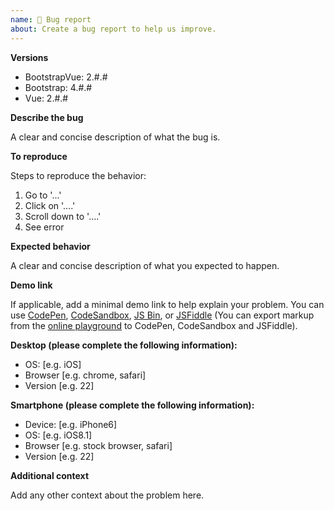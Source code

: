 ```yaml
---
name: 🐛 Bug report
about: Create a bug report to help us improve.
---
```


**Versions**

- BootstrapVue: 2.#.#
- Bootstrap: 4.#.#
- Vue: 2.#.#

**Describe the bug**

A clear and concise description of what the bug is.

**To reproduce**

Steps to reproduce the behavior:

1. Go to '...'
2. Click on '....'
3. Scroll down to '....'
4. See error

**Expected behavior**

A clear and concise description of what you expected to happen.

**Demo link**

If applicable, add a minimal demo link to help explain your problem. You can use
[CodePen](https://codepen.io/), [CodeSandbox](https://codesandbox.io/),
[JS Bin](https://jsbin.com/), or [JSFiddle](https://jsfiddle.net/) (You can export markup from the
[online playground](https://bootstrap-vue.js.org/play) to CodePen, CodeSandbox and JSFiddle).

**Desktop (please complete the following information):**

- OS: [e.g. iOS]
- Browser [e.g. chrome, safari]
- Version [e.g. 22]

**Smartphone (please complete the following information):**

- Device: [e.g. iPhone6]
- OS: [e.g. iOS8.1]
- Browser [e.g. stock browser, safari]
- Version [e.g. 22]

**Additional context**

Add any other context about the problem here.
